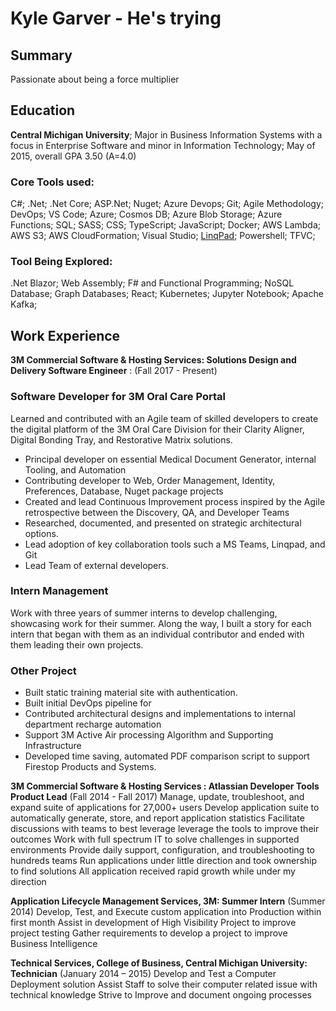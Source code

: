 # Kyle Garver - He's trying

## Summary
Passionate about being a force multiplier 

## Education
**Central Michigan University**; Major in Business Information Systems with a focus in Enterprise Software and minor in Information Technology; 
May of 2015, overall GPA 3.50 (A=4.0)

### Core Tools used:
C#; .Net; .Net Core; ASP.Net; Nuget; Azure Devops; Git; Agile Methodology; DevOps; VS Code; Azure; Cosmos DB; Azure Blob Storage; Azure Functions; SQL; SASS; CSS; TypeScript; JavaScript; Docker; AWS Lambda; AWS S3; AWS CloudFormation; Visual Studio; [LinqPad](https://www.linqpad.net/); Powershell; TFVC;

### Tool Being Explored:
.Net Blazor; Web Assembly; F# and Functional Programming; NoSQL Database; Graph Databases; React; Kubernetes; Jupyter Notebook; Apache Kafka;

## Work Experience
**3M Commercial Software & Hosting Services: Solutions Design and Delivery Software Engineer** : (Fall 2017 - Present)

### Software Developer for 3M Oral Care Portal
Learned and contributed with an Agile team of skilled developers to create the digital platform of the 3M Oral Care Division for their Clarity Aligner, Digital Bonding Tray, and Restorative Matrix solutions.  
- Principal developer on essential Medical Document Generator, internal Tooling, and Automation
- Contributing developer to Web, Order Management, Identity, Preferences, Database, Nuget package projects
- Created and lead Continuous Improvement process inspired by the Agile retrospective  between the Discovery, QA, and Developer Teams
- Researched, documented, and presented on strategic architectural options.
- Lead adoption of key collaboration tools such a MS Teams, Linqpad, and Git
- Lead Team of external developers.

### Intern Management
Work with three years of summer interns to develop challenging, showcasing work for their summer.  Along the way, I built a story for each intern that began with them as an individual contributor and ended with them leading their own projects.

### Other Project
- Built static training material site with authentication.
- Built initial DevOps pipeline for  
- Contributed architectural designs and implementations to internal department recharge automation
- Support 3M Active Air processing Algorithm and Supporting Infrastructure
- Developed time saving, automated PDF comparison script to support Firestop Products and Systems.

**3M Commercial Software & Hosting Services : Atlassian Developer Tools Product Lead**
(Fall 2014 - Fall 2017)
Manage, update, troubleshoot, and expand suite of applications for 27,000+ users
Develop application suite to automatically generate, store, and report application statistics
Facilitate discussions with teams to best leverage leverage the tools to improve their outcomes
Work with full spectrum IT to solve challenges in supported environments
Provide daily support, configuration, and troubleshooting to hundreds teams
Run applications under little direction and took ownership to find solutions
All application received rapid growth while under my direction

**Application Lifecycle Management Services, 3M: Summer Intern**
(Summer 2014)
Develop, Test, and Execute custom application into Production within first month
Assist in development of High Visibility Project to improve project testing
Gather requirements to develop a project to improve Business Intelligence 

**Technical Services, College of Business, Central Michigan University: Technician**
(January 2014 – 2015) 
Develop and Test a Computer Deployment solution
Assist Staff to solve their computer related issue with technical knowledge
Strive to Improve and document ongoing processes  